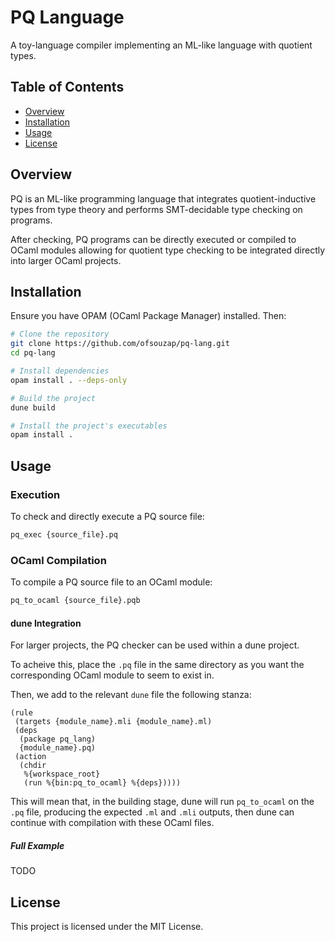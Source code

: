 # PQ Language

A toy-language compiler implementing an ML-like language with quotient types.

## Table of Contents

- [Overview](#overview)
- [Installation](#installation)
- [Usage](#usage)
- [License](#license)

## Overview

PQ is an ML-like programming language that integrates quotient-inductive types from type theory and performs SMT-decidable type checking on programs.

After checking, PQ programs can be directly executed or compiled to OCaml modules allowing for quotient type checking to be integrated directly into larger OCaml projects.

## Installation

Ensure you have OPAM (OCaml Package Manager) installed. Then:

```sh
# Clone the repository
git clone https://github.com/ofsouzap/pq-lang.git
cd pq-lang

# Install dependencies
opam install . --deps-only

# Build the project
dune build

# Install the project's executables
opam install .
```

## Usage

### Execution

To check and directly execute a PQ source file:

```sh
pq_exec {source_file}.pq
```

### OCaml Compilation

To compile a PQ source file to an OCaml module:

```sh
pq_to_ocaml {source_file}.pqb
```

#### dune Integration

For larger projects, the PQ checker can be used within a dune project.

To acheive this, place the `.pq` file in the same directory as you want the corresponding OCaml module to seem to exist in.

Then, we add to the relevant `dune` file the following stanza:

```dune
(rule
 (targets {module_name}.mli {module_name}.ml)
 (deps
  (package pq_lang)
  {module_name}.pq)
 (action
  (chdir
   %{workspace_root}
   (run %{bin:pq_to_ocaml} %{deps}))))
```

This will mean that, in the building stage, dune will run `pq_to_ocaml` on the `.pq` file, producing the expected `.ml` and `.mli` outputs, then dune can continue with compilation with these OCaml files.

##### Full Example

TODO

## License

This project is licensed under the MIT License.
